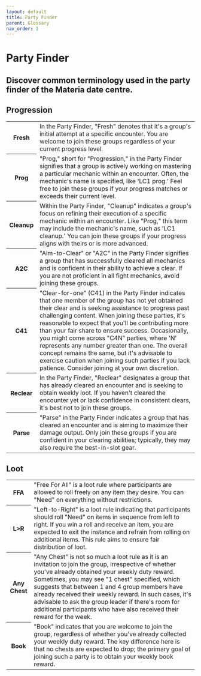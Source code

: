 ```yaml
---
layout: default
title: Party Finder
parent: Glossary
nav_order: 1
---
```


# Party Finder

Discover common terminology used in the party finder of the Materia date centre.
---

## Progression

<table>
    <tr>
        <th>Fresh</th>
        <td>In the Party Finder, "Fresh" denotes that it's a group's initial attempt at a specific encounter. You are welcome to join these groups regardless of your current progress level.</td>
    </tr>
    <tr>
        <th>Prog</th>
        <td>"Prog," short for "Progression," in the Party Finder signifies that a group is actively working on mastering a particular mechanic within an encounter. Often, the mechanic's name is specified, like 'LC1 prog.' Feel free to join these groups if your progress matches or exceeds their current level.</td>
    </tr>
    <tr>
        <th>Cleanup</th>
        <td>Within the Party Finder, "Cleanup" indicates a group's focus on refining their execution of a specific mechanic within an encounter. Like "Prog," this term may include the mechanic's name, such as 'LC1 cleanup.' You can join these groups if your progress aligns with theirs or is more advanced.</td>
    </tr>
    <tr>
        <th>A2C</th>
        <td>"Aim-to-Clear" or "A2C" in the Party Finder signifies a group that has successfully cleared all mechanics and is confident in their ability to achieve a clear. If you are not proficient in all fight mechanics, avoid joining these groups.</td>
    </tr>
    <tr>
        <th>C41</th>
        <td>"Clear-for-one" (C41) in the Party Finder indicates that one member of the group has not yet obtained their clear and is seeking assistance to progress past challenging content. When joining these parties, it's reasonable to expect that you'll be contributing more than your fair share to ensure success. Occasionally, you might come across "C4N" parties, where 'N' represents any number greater than one. The overall concept remains the same, but it's advisable to exercise caution when joining such parties if you lack patience. Consider joining at your own discretion.</td>
    </tr>
    <tr>
        <th>Reclear</th>
        <td>In the Party Finder, "Reclear" designates a group that has already cleared an encounter and is seeking to obtain weekly loot. If you haven't cleared the encounter yet or lack confidence in consistent clears, it's best not to join these groups.</td>
    </tr>
    <tr>
        <th>Parse</th>
        <td>"Parse" in the Party Finder indicates a group that has cleared an encounter and is aiming to maximize their damage output. Only join these groups if you are confident in your clearing abilities; typically, they may also require the best-in-slot gear.</td>
    </tr>
</table>

## Loot

<table>
    <tr>
        <th>FFA</th>
        <td>"Free For All" is a loot rule where participants are allowed to roll freely on any item they desire. You can "Need" on everything without restrictions.</td>
    </tr>
    <tr>
        <th>L>R</th>
        <td>"Left-to-Right" is a loot rule indicating that participants should roll "Need" on items in sequence from left to right. If you win a roll and receive an item, you are expected to exit the instance and refrain from rolling on additional items. This rule aims to ensure fair distribution of loot.</td>
    </tr>
    <tr>
        <th>Any Chest</th>
        <td>"Any Chest" is not so much a loot rule as it is an invitation to join the group, irrespective of whether you've already obtained your weekly duty reward. Sometimes, you may see "1 chest" specified, which suggests that between 1 and 4 group members have already received their weekly reward. In such cases, it's advisable to ask the group leader if there's room for additional participants who have also received their reward for the week.</td>
    </tr>
    <tr>
        <th>Book</th>
        <td>"Book" indicates that you are welcome to join the group, regardless of whether you've already collected your weekly duty reward. The key difference here is that no chests are expected to drop; the primary goal of joining such a party is to obtain your weekly book reward.</td>
    </tr>
</table>